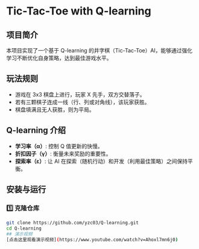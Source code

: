 # Tic-Tac-Toe with Q-learning

## 项目简介
本项目实现了一个基于 Q-learning 的井字棋（Tic-Tac-Toe）AI，能够通过强化学习不断优化自身策略，达到最佳游戏水平。

## 玩法规则
- 游戏在 3x3 棋盘上进行，玩家 X 先手，双方交替落子。
- 若有三颗棋子连成一线（行、列或对角线），该玩家获胜。
- 棋盘填满且无人获胜，则为平局。

## Q-learning 介绍
- **学习率（α）**: 控制 Q 值更新的快慢。
- **折扣因子（γ）**: 衡量未来奖励的重要性。
- **探索率（ε）**: 让 AI 在探索（随机行动）和开发（利用最佳策略）之间保持平衡。

## 安装与运行

### 1️⃣ 克隆仓库
```bash
git clone https://github.com/yzc03/Q-learning.git
cd Q-learning
## 演示视频
[点击这里观看演示视频](https://www.youtube.com/watch?v=Ahoxl7mn6j0)

